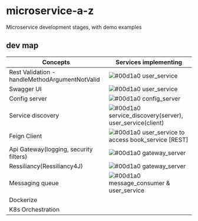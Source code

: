 # microservice-a-z

Microservice development stages, with demo examples

## dev map
| Concepts             | Services implementing                                                               |
| ----------------- | ------------------------------------------------------------------ |
| Rest Validation - handleMethodArgumentNotValid | ![#00d1a0](https://via.placeholder.com/10/00b48a?text=+) user_service |
| Swagger UI | ![#00d1a0](https://via.placeholder.com/10/00b48a?text=+) user_service |
| Config server | ![#00d1a0](https://via.placeholder.com/10/00b48a?text=+) config_server |
| Service discovery | ![#00d1a0](https://via.placeholder.com/10/00b48a?text=+) service_discovery(server), user_service(client) |
| Feign Client | ![#00d1a0](https://via.placeholder.com/10/00b48a?text=+) user_service to access book_service [REST] |
| Api Gateway(logging, security filters) | ![#00d1a0](https://via.placeholder.com/10/00b48a?text=+) gateway_server |
| Ressiliancy(Ressiliancy4J) | ![#00d1a0](https://via.placeholder.com/10/00b48a?text=+) gateway_server |
| Messaging queue | ![#00d1a0](https://via.placeholder.com/10/00b48a?text=+) message_consumer & user_service |
| Dockerize |  |
| K8s Orchestration |  |


